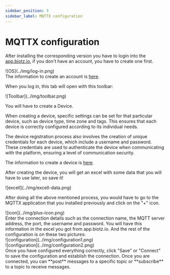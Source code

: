 ```yaml
---
sidebar_position: 3
sidebar_label: MQTTX configuration
---
```


# MQTTX configuration

After installing the corresponding version you have to login into the <a href="https://auth.biotz.io/realms/biotz-platform/protocol/openid-connect/auth?client_id=biotz-platform-spa&redirect_uri=https%3A%2F%2Fapp.biotz.io%2Foverview&state=6a2ba4af-3824-4682-895c-9f1b98bb837a&response_mode=fragment&response_type=code&scope=openid&nonce=86bcf3a0-ba56-4538-8c99-136fc91d06bc&ui_locales=en&code_challenge=p-QGhObRGoSHNiApAA4jDd6X4l9fLh4h53hGmDHnxdw&code_challenge_method=S2cd aca56" target="_self">app.biotz.io</a>, if you don't have an account, you have to create one first.

<div class="tutorial-image-container">
![OS](../img/log-in.png)
</div>
The information to create an account is <a href="/docs/Tutorials/Creating a biotz account" target="_self">here</a>.

When you log in, this tab will open with this toolbar:

<div class="tutorial-image-container">
![Toolbar](../img/toolbar.png)
</div>

You will have to create a Device.

When creating a device, specific settings can be set for that particular device, such as device type, time zone and tags. This ensures that each device is correctly configured according to its individual needs.

The device registration process also involves the creation of unique credentials for each device, which include a username and password. These credentials are used to authenticate the device when communicating with the platform, ensuring a level of communication security.


The information to create a device is <a href="/docs/Tutorials/Getting started/Step 4 - Creating  a device" target="_self">here</a>.


After creating the device, you will get an excel with some data that you will have to use later, so save it!

<div class="tutorial-image-container">
![excell](../img/excell-data.png)
</div>

After doing all the above mentioned process, you would have to go to the MQTTX application that you installed previously and click on the "+" icon.

<div class="tutorial-image-container">
![icon](../img/plus-icon.png)
</div>
Enter the connection details such as the connection name, the MQTT server address, the port, the username and password. You will have this information in the excel you got from app.biotz.io. And the rest of the configuration is on these two pictures:

<div class="tutorial-image-container">
![configuration](../img/configuration1.png)
</div>
<div class="tutorial-image-container">
![configuration](../img/configuration2.png)
</div> 
Once you have configured everything correctly, click "Save" or "Connect" to save the configuration and establish the connection.
Once you are connected, you can **post** messages to a specific topic or **subscribe** to a topic to receive messages.